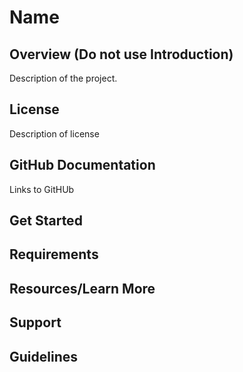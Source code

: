 # Name
## Overview (Do not use Introduction)
Description of the project. 
## License
Description of license
## GitHub Documentation
Links to GitHUb
## Get Started
## Requirements
## Resources/Learn More
## Support
## Guidelines 
